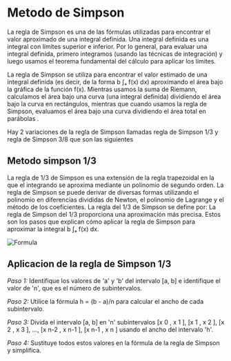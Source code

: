 # Metodo de Simpson 
La regla de Simpson es una de las fórmulas utilizadas para encontrar el valor aproximado de una integral definida. Una integral definida es una integral con límites superior e inferior. Por lo general, para evaluar una integral definida, primero integramos (usando las técnicas de integración) y luego usamos el teorema fundamental del cálculo para aplicar los límites.

La regla de Simpson se utiliza para encontrar el valor estimado de una integral definida (es decir, de la forma b ∫ₐ f(x) dx) aproximando el área bajo la gráfica de la función f(x). Mientras usamos la suma de Riemann, calculamos el área bajo una curva (una integral definida) dividiendo el área bajo la curva en rectángulos, mientras que cuando usamos la regla de Simpson, evaluamos el área bajo una curva dividiendo el área total en parábolas .

Hay 2 variaciones de la regla de Simpson llamadas  regla de Simpson 1/3 y regla de Simpson 3/8 que son las siguientes 

## Metodo simpson 1/3
La regla de 1/3 de Simpson es una extensión de la regla trapezoidal en la que el integrando se aproxima mediante un polinomio de segundo orden. La regla de Simpson se puede derivar de diversas formas utilizando el polinomio en diferencias divididas de Newton, el polinomio de Lagrange y el método de los coeficientes. La regla del 1/3 de Simpson se define por:
La regla de Simpson del 1/3 proporciona una aproximación más precisa. Estos son los pasos que explican cómo aplicar la regla de Simpson para aproximar la integral b ∫ₐ f(x) dx.

![Formula ](https://www.google.com/url?sa=i&url=https%3A%2F%2Fwww.slideserve.com%2Fcachez%2Fm-todos-num-ricos&psig=AOvVaw1_yjEepTW1-sBG9YI3lhBQ&ust=1714499911408000&source=images&cd=vfe&opi=89978449&ved=0CBIQjRxqFwoTCIidlcWA6IUDFQAAAAAdAAAAABAE)

## Aplicacion de la regla de Simpson 1/3
*Paso 1:* Identifique los valores de 'a' y 'b' del intervalo [a, b] e identifique el valor de 'n', que es el número de subintervalos.

*Paso 2:* Utilice la fórmula h = (b - a)/n para calcular el ancho de cada subintervalo.

*Paso 3:* Divida el intervalo [a, b] en 'n' subintervalos [x 0 , x 1 ], [x 1 , x 2 ], [x 2 , x 3 ], ..., [x n-2 , x n-1 ], [x n-1 , x n ] usando el ancho del intervalo 'h'.

*Paso 4:* Sustituye todos estos valores en la fórmula de la regla de Simpson y simplifica.

